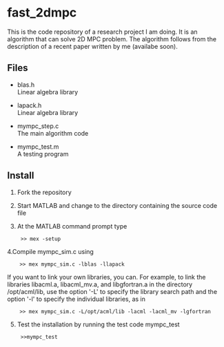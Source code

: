 fast_2dmpc
==========

This is the code repository of a research project I am doing. It is an algorithm that can solve 2D MPC problem.
The algorithm follows from the description of a recent paper written by me (availabe soon).

Files
-----
+ blas.h  	    
    Linear algebra library

+ lapack.h	    
  Linear algebra library

+ mympc_step.c	
  The main algorithm code

+ mympc_test.m  
  A testing program

Install
-------
1. Fork the repository
2. Start MATLAB and change to the directory containing the source code file
3. At the MATLAB command prompt type

        >> mex -setup
4.Compile mympc_sim.c using

        >> mex mympc_sim.c -lblas -llapack
    
   If you want to link your own libraries, you can. For example,
   to link the libraries libacml.a, libacml_mv.a, and libgfortran.a 
   in the directory /opt/acml/lib, use the option '-L' to specify the 
   library search path and the option '-l' to specify the individual 
   libraries, as in
    
        >> mex mympc_sim.c -L/opt/acml/lib -lacml -lacml_mv -lgfortran
       
5. Test the installation by running the test code mympc_test

        >>mympc_test